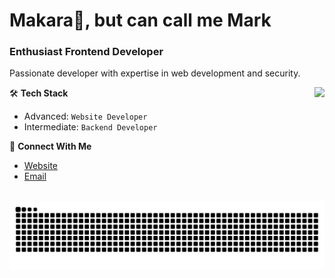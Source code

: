 # Makara👋, but can call me Mark
### Enthusiast Frontend Developer

Passionate developer with expertise in web development and security.

<img align="right" style="margin-left: 50px;" height="150" src="https://media.tenor.com/GVbLnw73qD8AAAAi/dancing-duck-karlo.gif" />

🛠️ **Tech Stack**
- Advanced: `Website Developer`
- Intermediate: `Backend Developer`

🤝 **Connect With Me**
- [Website](https://phuoymakara.vercel.app/)
- [Email](mailto:phuoymakara@gmail.com)
  
<br clear="both">

<img src="https://raw.githubusercontent.com/only-mar/only-mar/output/snake.svg" alt="Snake animation" />

###
